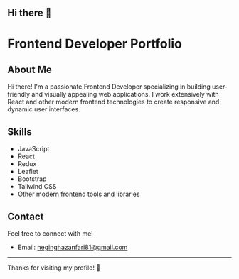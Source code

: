 ## Hi there 👋

# Frontend Developer Portfolio

## About Me

Hi there! I'm a passionate Frontend Developer specializing in building user-friendly and visually appealing web applications. I work extensively with React and other modern frontend technologies to create responsive and dynamic user interfaces.

## Skills

- JavaScript  
- React  
- Redux  
- Leaflet  
- Bootstrap  
- Tailwind CSS  
- Other modern frontend tools and libraries

<!--
## Projects

Here are a few noteworthy projects I've worked on:

- [Project 1](#): Description of your project.
- [Project 2](#): Description of another project.
-->
## Contact

Feel free to connect with me!

- Email: [neginghazanfari81@gmail.com](mailto:neginghazanfari81@gmail.com)

---
Thanks for visiting my profile! 🚀

